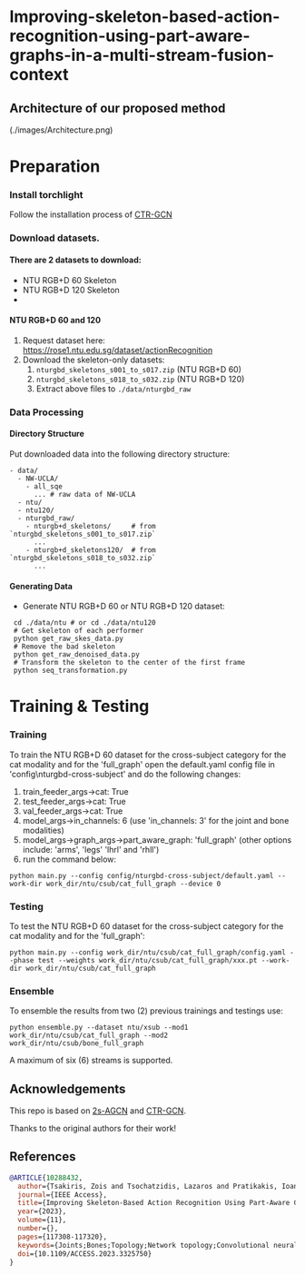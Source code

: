 # Improving-skeleton-based-action-recognition-using-part-aware-graphs-in-a-multi-stream-fusion-context

## Architecture of our proposed method

(./images/Architecture.png)

# Preparation
### Install torchlight
Follow the installation process of [CTR-GCN](https://github.com/Uason-Chen/CTR-GCN)

### Download datasets.

#### There are 2 datasets to download:

- NTU RGB+D 60 Skeleton
- NTU RGB+D 120 Skeleton
- 
#### NTU RGB+D 60 and 120

1. Request dataset here: https://rose1.ntu.edu.sg/dataset/actionRecognition
2. Download the skeleton-only datasets:
   1. `nturgbd_skeletons_s001_to_s017.zip` (NTU RGB+D 60)
   2. `nturgbd_skeletons_s018_to_s032.zip` (NTU RGB+D 120)
   3. Extract above files to `./data/nturgbd_raw`


### Data Processing

#### Directory Structure

Put downloaded data into the following directory structure:

```
- data/
  - NW-UCLA/
    - all_sqe
      ... # raw data of NW-UCLA
  - ntu/
  - ntu120/
  - nturgbd_raw/
    - nturgb+d_skeletons/     # from `nturgbd_skeletons_s001_to_s017.zip`
      ...
    - nturgb+d_skeletons120/  # from `nturgbd_skeletons_s018_to_s032.zip`
      ...
```

#### Generating Data

- Generate NTU RGB+D 60 or NTU RGB+D 120 dataset:

```
 cd ./data/ntu # or cd ./data/ntu120
 # Get skeleton of each performer
 python get_raw_skes_data.py
 # Remove the bad skeleton 
 python get_raw_denoised_data.py
 # Transform the skeleton to the center of the first frame
 python seq_transformation.py
```


# Training & Testing

### Training

To train the NTU RGB+D 60 dataset for the cross-subject category for the cat modality and for the 'full_graph' open the default.yaml config file in 'config\nturgbd-cross-subject' and do the following changes:
1. train_feeder_args->cat: True
2. test_feeder_args->cat: True
3. val_feeder_args->cat: True
4. model_args->in_channels: 6 (use 'in_channels: 3' for the joint and bone modalities)
5. model_args->graph_args->part_aware_graph: 'full_graph' (other options include: 'arms', 'legs' 'lhrl' and 'rhll')
6. run the command below:

```
python main.py --config config/nturgbd-cross-subject/default.yaml --work-dir work_dir/ntu/csub/cat_full_graph --device 0
```

### Testing

To test the NTU RGB+D 60 dataset for the cross-subject category for the cat modality and for the 'full_graph':

```
python main.py --config work_dir/ntu/csub/cat_full_graph/config.yaml --phase test --weights work_dir/ntu/csub/cat_full_graph/xxx.pt --work-dir work_dir/ntu/csub/cat_full_graph
```

### Ensemble

To ensemble the results from two (2) previous trainings and testings use:

```
python ensemble.py --dataset ntu/xsub --mod1 work_dir/ntu/csub/cat_full_graph --mod2 work_dir/ntu/csub/bone_full_graph
```

A maximum of six (6) streams is supported.

## Acknowledgements

This repo is based on [2s-AGCN](https://github.com/lshiwjx/2s-AGCN) and [CTR-GCN](https://github.com/Uason-Chen/CTR-GCN).

Thanks to the original authors for their work!

## References

```bibtex
@ARTICLE{10288432,
  author={Tsakiris, Zois and Tsochatzidis, Lazaros and Pratikakis, Ioannis},
  journal={IEEE Access}, 
  title={Improving Skeleton-Based Action Recognition Using Part-Aware Graphs in a Multi-Stream Fusion Context}, 
  year={2023},
  volume={11},
  number={},
  pages={117308-117320},
  keywords={Joints;Bones;Topology;Network topology;Convolutional neural networks;Recurrent neural networks;Graph neural networks;Human activity recognition;Skeleton;Motion control;Graph convolutional networks;skeleton-based action recognition;part-aware graphs},
  doi={10.1109/ACCESS.2023.3325750}
}





